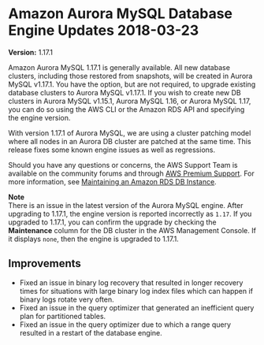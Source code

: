 # Amazon Aurora MySQL Database Engine Updates 2018\-03\-23<a name="AuroraMySQL.Updates.1171"></a>

**Version:** 1\.17\.1

Amazon Aurora MySQL 1\.17\.1 is generally available\. All new database clusters, including those restored from snapshots, will be created in Aurora MySQL v1\.17\.1\. You have the option, but are not required, to upgrade existing database clusters to Aurora MySQL v1\.17\.1\. If you wish to create new DB clusters in Aurora MySQL v1\.15\.1, Aurora MySQL 1\.16, or Aurora MySQL 1\.17, you can do so using the AWS CLI or the Amazon RDS API and specifying the engine version\. 

With version 1\.17\.1 of Aurora MySQL, we are using a cluster patching model where all nodes in an Aurora DB cluster are patched at the same time\. This release fixes some known engine issues as well as regressions\. 

Should you have any questions or concerns, the AWS Support Team is available on the community forums and through [AWS Premium Support](http://aws.amazon.com/support)\. For more information, see [Maintaining an Amazon RDS DB Instance](USER_UpgradeDBInstance.Maintenance.md)\.

**Note**  
There is an issue in the latest version of the Aurora MySQL engine\. After upgrading to 1\.17\.1, the engine version is reported incorrectly as `1.17`\. If you upgraded to 1\.17\.1, you can confirm the upgrade by checking the **Maintenance** column for the DB cluster in the AWS Management Console\. If it displays `none`, then the engine is upgraded to 1\.17\.1\.

## Improvements<a name="AuroraMySQL.Updates.1171.Improvements"></a>
+ Fixed an issue in binary log recovery that resulted in longer recovery times for situations with large binary log index files which can happen if binary logs rotate very often\.
+ Fixed an issue in the query optimizer that generated an inefficient query plan for partitioned tables\.
+ Fixed an issue in the query optimizer due to which a range query resulted in a restart of the database engine\.